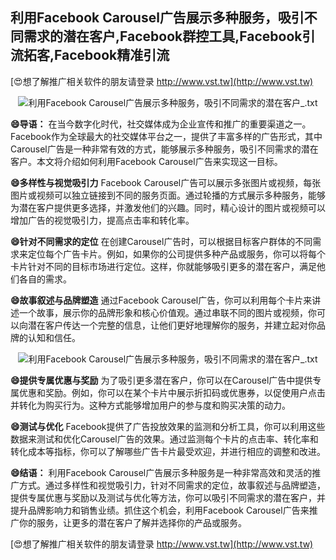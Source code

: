 ## **利用Facebook Carousel广告展示多种服务，吸引不同需求的潜在客户,Facebook群控工具,Facebook引流拓客,Facebook精准引流**

[😍想了解推广相关软件的朋友请登录 http://www.vst.tw](http://www.vst.tw)

 <center><img src="https://vst.tw/MP4/tuiguang/png/3.png" alt="利用Facebook Carousel广告展示多种服务，吸引不同需求的潜在客户_.txt"></center>

**😄导语：**
在当今数字化时代，社交媒体成为企业宣传和推广的重要渠道之一。Facebook作为全球最大的社交媒体平台之一，提供了丰富多样的广告形式，其中Carousel广告是一种非常有效的方式，能够展示多种服务，吸引不同需求的潜在客户。本文将介绍如何利用Facebook Carousel广告来实现这一目标。

**😄多样性与视觉吸引力**
Facebook Carousel广告可以展示多张图片或视频，每张图片或视频可以独立链接到不同的服务页面。通过轮播的方式展示多种服务，能够为潜在客户提供更多选择，并激发他们的兴趣。同时，精心设计的图片或视频可以增加广告的视觉吸引力，提高点击率和转化率。

**😄针对不同需求的定位**
在创建Carousel广告时，可以根据目标客户群体的不同需求来定位每个广告卡片。例如，如果你的公司提供多种产品或服务，你可以将每个卡片针对不同的目标市场进行定位。这样，你就能够吸引更多的潜在客户，满足他们各自的需求。

**😄故事叙述与品牌塑造**
通过Facebook Carousel广告，你可以利用每个卡片来讲述一个故事，展示你的品牌形象和核心价值观。通过串联不同的图片或视频，你可以向潜在客户传达一个完整的信息，让他们更好地理解你的服务，并建立起对你品牌的认知和信任。

 <center><img src="https://vst.tw/MP4/tuiguang/png/1.png" alt="利用Facebook Carousel广告展示多种服务，吸引不同需求的潜在客户_.txt"></center>

**😄提供专属优惠与奖励**
为了吸引更多潜在客户，你可以在Carousel广告中提供专属优惠和奖励。例如，你可以在某个卡片中展示折扣码或优惠券，以促使用户点击并转化为购买行为。这种方式能够增加用户的参与度和购买决策的动力。

**😄测试与优化**
Facebook提供了广告投放效果的监测和分析工具，你可以利用这些数据来测试和优化Carousel广告的效果。通过监测每个卡片的点击率、转化率和转化成本等指标，你可以了解哪些广告卡片最受欢迎，并进行相应的调整和改进。

**😄结语：**
利用Facebook Carousel广告展示多种服务是一种非常高效和灵活的推广方式。通过多样性和视觉吸引力，针对不同需求的定位，故事叙述与品牌塑造，提供专属优惠与奖励以及测试与优化等方法，你可以吸引不同需求的潜在客户，并提升品牌影响力和销售业绩。抓住这个机会，利用Facebook Carousel广告来推广你的服务，让更多的潜在客户了解并选择你的产品或服务。

[😍想了解推广相关软件的朋友请登录 http://www.vst.tw](http://www.vst.tw)



